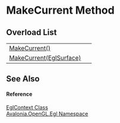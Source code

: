 # MakeCurrent Method


## Overload List
<table>
<tr>
<td><a href="M_Avalonia_OpenGL_Egl_EglContext_MakeCurrent">MakeCurrent()</a></td>
<td> </td>
</tr>
<tr>
<td><a href="M_Avalonia_OpenGL_Egl_EglContext_MakeCurrent_1">MakeCurrent(EglSurface)</a></td>
<td> </td>
</tr>
</table>

## See Also


#### Reference
<a href="T_Avalonia_OpenGL_Egl_EglContext">EglContext Class</a>  
<a href="N_Avalonia_OpenGL_Egl">Avalonia.OpenGL.Egl Namespace</a>  
